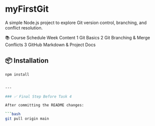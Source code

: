 # myFirstGit

A simple Node.js project to explore Git version control, branching, and conflict resolution.

📚 Course Schedule
Week	Content
1	    Git Basics
2	    Git Branching & Merge Conflicts
3	    GitHub Markdown & Project Docs

## 📦 Installation

```bash
npm install


---

### ✅ Final Step Before Task 4

After committing the README changes:

```bash
git pull origin main


